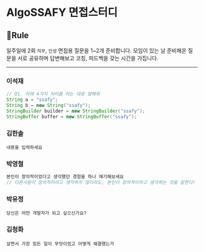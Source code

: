 # AlgoSSAFY 면접스터디

## 🤝Rule

일주일에 2회 `직무`, `인성` 면접용 질문을 1~2개 준비합니다. 모임이 있는 날 준비해온 질문을 서로 공유하며 답변해보고 코칭, 피드백을 갖는 시간을 가집니다.

<hr>

### 이석재

```java
// Q1. 아래 4가지 차이를 아는 대로 말해줘
String a = "ssafy";
String b = new String("ssafy");
StringBuilder builder = new StringBuilder("ssafy");
StringBuffer buffer = new StringBuffer("ssafy");
```

### 김한솔

```내용을 입력하세요```

### 박영철

```java
본인이 창의적이었다고 생각했던 경험을 하나 얘기해보세요
// 다른사람이 창의적이라고 생각하지 않더라도, 본인이 창의적이라고 생각하는 것을 말한다!
```

### 박유정

```당신은 어떤 개발자가 되고 싶으신가요?```

### 김청화

```살면서 가장 힘든 일이 무엇이었고 어떻게 해결했는가```
